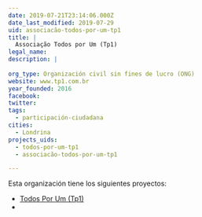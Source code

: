 ```yaml
---
date: 2019-07-21T23:14:06.000Z
date_last_modified: 2019-07-29
uid: associacão-todos-por-um-tp1
title: |
  Associação Todos por Um (Tp1)
legal_name: 
description: |
  
org_type: Organización civil sin fines de lucro (ONG)
website: www.tp1.com.br
year_founded: 2016
facebook: 
twitter: 
tags:
  - participación-ciudadana
cities: 
  - Londrina
projects_uids:
  - todos-por-um-tp1
  - associacão-todos-por-um-tp1

---
```


Esta organización tiene los siguientes proyectos:

- [Todos Por Um (Tp1)](/proyectos/todos-por-um-tp1)
- [](/proyectos/associacão-todos-por-um-tp1)
